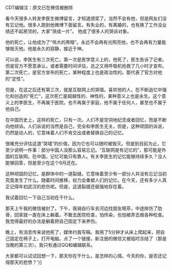 CDT编辑注：原文已在微信被删除

看今天很多人转发李医生微博留言，才知道颁奖了。当然不会有他，但是网友们没有忘记他。很多人跑到他微博下面留言。有失业的，有离婚的，也有换了工作没业绩还不起房贷的，大家“哭成一片”。 他成了很多人的哭诉对象。

他的死亡，让他成为了“伟大的黑暗”。永远不会再有光照亮他，也不会再有力量能够毁灭他。他是永久的寂静，接近于神。

可以说，李医生有三次死亡。第一次是医学意义上的，他死了，医生告诉了记者。但是官方不愿意承认，或者需要时间评估，总之又用呼吸机抢救了几小时才宣布。第二次死亡，是官方宣布的死亡，某种程度上也是政治性的。那代表了官方对他的“定性”。

但是，在这之后还有第三次，就是互联网上的哭墙。喜欢他的人，在不断追忆中强化和创造的“死亡”，这次死亡是超越性的、神性的，某种意义上也是永生。这个意义上的李医生，不再属于医院，也不再属于家庭，他不属于任何人，甚至也不属于他自己。

在中国历史上，这样的死亡，只有一次。人们不是空洞地纪念或者回忆，而是不断向他倾诉。人们诉说的当然是自己，完全和李医生无关。但是，这种顽固的诉说，仍然是动人的，它意味着人们不肯交出或者替换自己的记忆。

很难充分评估这道“哭墙”的价值，因为它也可以随时被毁灭。但是到目前为止，它至少说明一件事：部分中国人没那么容易忘记。“互联网是有记忆的”，那可能是外国的互联网。在中国，记忆可能只有靠人。有关李医生的记忆能够持续多久？没人能够回答，但是至少在这个9月还在。

这种顽固的记忆，是群体中的一道裂缝。它意味着至少有一部分人并没有忘记当初究竟发生了什么。随着时间推移，权力会重塑人们的记忆。在今天，还有多少人真正记得年初武汉的悲伤呢。但是，这道裂缝还倔强地存在着。

我试着回忆一下自己当初在干什么。

那天上午我的微信被封了。下午，我骑自行车去河边找朋友喝茶，中途摔伤了肋骨，回家就一直在床上躺着。不敢去医院检查，怕传染，也怕被弄去做各种检查。我觉得最好的办法是躺着把自己固定下来养伤。

晚上，有消息传来说他死了，媒体约我写稿。我用了5分钟才从床上爬起来，把自己固定在椅子上，打开电脑。点了一个链接，新注册的微信又被临时冻结了（那是当晚的第三次）。我只有通过QQ和编辑联系。

大家都可以试试回想一下，那天你在干什么，是怎样的心情。今天的你，是否还记得那天的悲愤？'}]